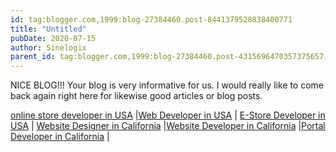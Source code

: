 ```yaml
---
id: tag:blogger.com,1999:blog-27384460.post-8441379528838400771
title: "Untitled"
pubDate: 2020-07-15
author: Sinelogix
parent_id: tag:blogger.com,1999:blog-27384460.post-4315696470357375657
---
```


NICE BLOG!!! Your blog is very informative for us. I would really like to come back again right here for likewise good articles or blog posts.

[online store developer in USA](https://www.sinelogix.com) |[Web Developer in USA](https://www.sinelogix.com) | [E-Store Developer in USA](https://www.sinelogix.com) | [Website Designer in California](https://www.sinelogix.com) |[Website Developer in California](https://www.sinelogix.com) |[Portal Developer in California](https://www.sinelogix.com) |